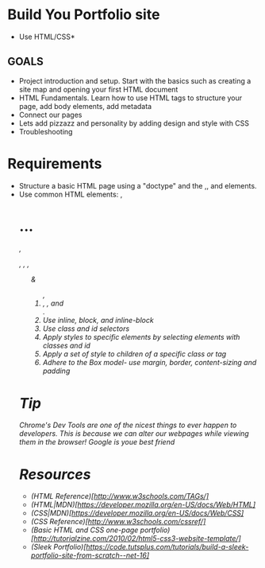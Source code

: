 # Build You Portfolio site
* Use HTML/CSS*

## GOALS
- Project introduction and setup. Start with the basics such as creating a 
site map and opening your first HTML document
- HTML Fundamentals. Learn how to use HTML tags to structure your page, add
body elements, add metadata
- Connect our pages
- Lets add pizzazz and personality by adding design and style with CSS
- Troubleshooting

# Requirements
- Structure a basic HTML page using a "doctype" and the <html>,<head>, and <body> elements.
- Use common HTML elements: <img>, <h1>...<h6>, <p>, <span>, <a>, <ul> & <ol>, <li>, <!--…-->, and <div>.
- Use inline, block, and inline-block
- Use class and id selectors
- Apply styles to specific elements by selecting elements with classes and id
- Apply a set of style to children of a specific class or tag
- Adhere to the Box model- use margin, border, content-sizing and padding

# Tip
Chrome's Dev Tools are one of the nicest things to ever happen to developers. This is because we can alter our webpages while viewing them in the browser!
Google is youe best friend

# Resources 
- *(HTML Reference)[http://www.w3schools.com/TAGs/]*
- *(HTML|MDN)[https://developer.mozilla.org/en-US/docs/Web/HTML]*
- *(CSS|MDN)[https://developer.mozilla.org/en-US/docs/Web/CSS]*
- *(CSS Reference)[http://www.w3schools.com/cssref/]*
- *(Basic HTML and CSS one-page portfolio)[http://tutorialzine.com/2010/02/html5-css3-website-template/]*
- *(Sleek Portfolio)[https://code.tutsplus.com/tutorials/build-a-sleek-portfolio-site-from-scratch--net-16]*

